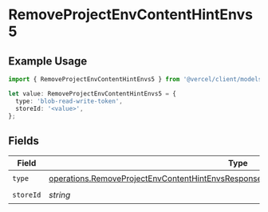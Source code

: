 # RemoveProjectEnvContentHintEnvs5

## Example Usage

```typescript
import { RemoveProjectEnvContentHintEnvs5 } from '@vercel/client/models/operations';

let value: RemoveProjectEnvContentHintEnvs5 = {
  type: 'blob-read-write-token',
  storeId: '<value>',
};
```

## Fields

| Field     | Type                                                                                                                                                                                             | Required           | Description |
| --------- | ------------------------------------------------------------------------------------------------------------------------------------------------------------------------------------------------ | ------------------ | ----------- |
| `type`    | [operations.RemoveProjectEnvContentHintEnvsResponse200ApplicationJSONResponseBody25Type](../../models/operations/removeprojectenvcontenthintenvsresponse200applicationjsonresponsebody25type.md) | :heavy_check_mark: | N/A         |
| `storeId` | _string_                                                                                                                                                                                         | :heavy_check_mark: | N/A         |
